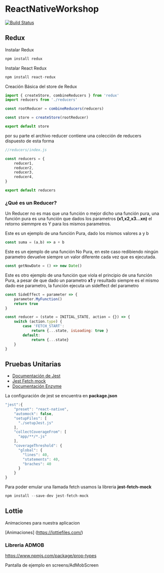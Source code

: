 # ReactNativeWorkshop


[![Build Status](https://app.bitrise.io/app/fdb4d46cf0c68e07/status.svg?token=bwp89sBhlwNujcJ7hyRh4Q&branch=main)](https://app.bitrise.io/app/fdb4d46cf0c68e07)

## Redux

Instalar Redux
```javascript
npm install redux
```

Instalar React Redux
```javascript
npm install react-redux
```


Creación Básica del store de Redux
```javascript
import { createStore, combineReducers } from 'redux'
import reducers from './reducers'

const rootReducer = combineReducers(reducers)

const store = createStore(rootReducer)

export default store
```

por su parte el archivo reducer contiene una colección de reducers dispuesto de esta forma

```javascript
//reducers/index.js

const reducers = {
    reducer1,
    reducer2,
    reducer3,
    reducer4,
}

export default reducers

```


### ¿Qué es un Reducer?

Un Reducer no es mas que una función o mejor dicho una función pura, una función pura es una función que dados los parametros **(x1,x2,x3...xn)** el retorno siemmpre es Y para los mismos parametros.

Este es un ejemplo de una función Pura, dado los mismos valores a y b
```javascript
const suma = (a,b) => a + b
```

Este es un ejemplo de una función No Pura, en este caso redibiendo  ningún parametro devuelve siempre un valor diferente cada vez que es ejecutada.

```javascript
const getNowDate = () => new Date()
```

Este es otro ejemplo de una función que viola el principio de una función Pura, a pesar de que dado un parametro **x1** y resultado siempre es el mismo dado ese parametro, la función ejecuta un sideffect del parametro

```javascript
const SideEffect = parameter => {
    parameter.MyFunction()
    return true
}
```

```javascript
const reducer = (state = INITIAL_STATE, action = {}) => {
    switch (action.type) {
        case 'FETCH_START':
            return {...state, isLoading: true }
        default:
            return {...state}
    }
}

```


## Pruebas Unitarias


- [Documentación de Jest](https://jestjs.io/docs/en/getting-started)
- [Jest Fetch mock](https://www.npmjs.com/package/jest-fetch-mock)
- [Documentación Enzyme](https://enzymejs.github.io/enzyme/)

La configuración de jest se encuentra en **package.json**

```javascript
"jest":{
    "preset": "react-native",
    "automock": false,
    "setupFiles": [
      "./setupJest.js"
    ],
    "collectCoverageFrom": [
      "app/**/*.js"
    ],
    "coverageThreshold": {
      "global": {
        "lines": 40,
        "statements": 40,
        "braches": 40
      }
    }
}
```

Para poder emular una llamada fetch usamos la libreria **jest-fetch-mock**

```javascript
npm install --save-dev jest-fetch-mock
```

## Lottie

Animaciones para nuestra aplicacion

[Animaciones] (https://lottiefiles.com/)

### Libreria ADMOB 

https://www.npmjs.com/package/prop-types

Pantalla de ejemplo en screens/AdMobScreen